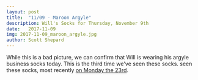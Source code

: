 ```yaml
---
layout: post
title:  "11/09 - Maroon Argyle"
description: Will's Socks for Thursday, November 9th
date:   2017-11-09
img: 2017-11-09_maroon_argyle.jpg
author: Scott Shepard
---
```


While this is a bad picture, we can confirm that Will is wearing his argyle 
business socks today. This is the third time we've seen these socks.
seen these socks, most recently [on Monday the 23rd](/maroon-argyle-2/).

